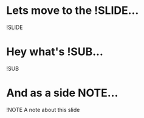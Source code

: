 # Lets move to the !SLIDE...

!SLIDE

# Hey what's !SUB...


!SUB


# And as a side NOTE...


!NOTE
A note about this slide
